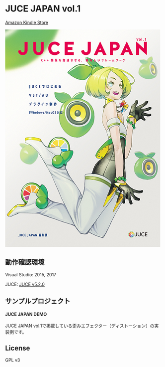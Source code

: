 # JUCE JAPAN vol.1

[Amazon Kindle Store](https://www.amazon.co.jp/dp/B01HSEBPKO)

![img](./Image/JJ_v1_cover.jpg)


## 動作確認環境

Visual Studio: 2015, 2017

JUCE: [JUCE v5.2.0](https://github.com/WeAreROLI/JUCE/tree/5.2.0)


## サンプルプロジェクト

#### JUCE JAPAN DEMO

JUCE JAPAN vol.1で掲載している歪みエフェクター（ディストーション）の実装例です。


## License
GPL v3